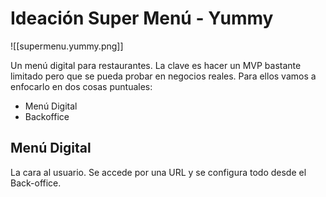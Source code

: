 # Ideación Super Menú - Yummy

![[supermenu.yummy.png]]

Un menú digital para restaurantes. La clave es hacer un MVP bastante limitado pero que se pueda probar en negocios reales. Para ellos vamos a enfocarlo en dos cosas puntuales:

- Menú Digital
- Backoffice

## Menú Digital

La cara al usuario. Se accede por una URL y se configura todo desde el Back-office.